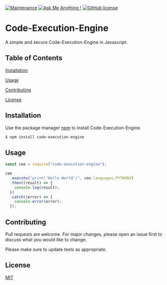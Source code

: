 [![Maintenance](https://img.shields.io/badge/Maintained%3F-yes-green.svg)](https://GitHub.com/simonkoeck/code-execution-engine/graphs/commit-activity) [![Ask Me Anything !](https://img.shields.io/badge/Ask%20me-anything-1abc9c.svg)](https://GitHub.com/simonkoeck) [![GitHub license](https://img.shields.io/github/license/Naereen/StrapDown.js.svg)](https://github.com/simonkoeck/code-execution-engine/blob/master/LICENSE)

# Code-Execution-Engine

A simple and secure Code-Execution-Engine in Javascript.

## Table of Contents

[Installation](#installation)

[Usage](#usage)

[Contributing](#contributing)

[License](#license)

<a name="installation"/>

## Installation

Use the package manager [npm](https://www.npmjs.com) to install Code-Execution-Engine.

```bash
$ npm install code-execution-engine
```

<a name="usage"/>

## Usage

```javascript
const cee = require("code-execution-engine");

cee
  .execute("print('Hello World')", cee.languages.PYTHON3)
  .then((result) => {
    console.log(result);
  })
  .catch((error) => {
    console.error(error);
  });
```

<a name="contributing"/>

## Contributing

Pull requests are welcome. For major changes, please open an issue first to discuss what you would like to change.

Please make sure to update tests as appropriate.

<a name="license"/>

## License

[MIT](https://choosealicense.com/licenses/mit/)
